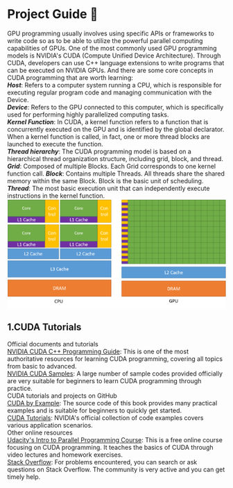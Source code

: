 # Project Guide :rocket:

GPU programming usually involves using specific APIs or frameworks to write code so as to 
be able to utilize the powerful parallel computing capabilities of GPUs. One of the most commonly 
used GPU programming models is NVIDIA's CUDA (Compute Unified Device Architecture). Through CUDA, 
developers can use C++ language extensions to write programs that can be executed on NVIDIA GPUs.
And there are some core concepts in CUDA programming that are worth learning:  
___Host___: Refers to a computer system running a CPU, which is responsible for executing regular 
			program code and managing communication with the Device.  
___Device___: Refers to the GPU connected to this computer, which is specifically used for performing 
			highly parallelized computing tasks.  
___Kernel Function___: In CUDA, a kernel function refers to a function that is concurrently executed 
			on the GPU and is identified by the global declarator. When a kernel function is called, 
			in fact, one or more thread blocks are launched to execute the function.  
___Thread hierarchy___: The CUDA programming model is based on a hierarchical thread organization structure, 
including grid, block, and thread. ___Grid___: Composed of multiple Blocks. Each Grid corresponds to one 
kernel function call. ___Block___: Contains multiple Threads. All threads share the shared memory within 
the same Block. Block is the basic unit of scheduling. ___Thread___: The most basic execution unit that 
can independently execute instructions in the kernel function.  
![GPU devotes more transistors to data processing](./assets/gpu_cpu.jpg)

## 1.CUDA Tutorials

Official documents and tutorials  
[NVIDIA CUDA C++ Programming Guide](https://docs.nvidia.com/cuda/cuda-c-programming-guide/): This is one of the most 
authoritative resources for learning CUDA programming, covering all topics from basic to advanced.  
[NVIDIA CUDA Samples](https://github.com/NVIDIA/cuda-samples?spm=5176.28103460.0.0.29b01db8ILLOEG): A large number of 
sample codes provided officially are very suitable for beginners to learn CUDA programming through practice.  
CUDA tutorials and projects on GitHub  
[CUDA by Example](https://github.com/jeffra/cuda-by-example?spm=5176.28103460.0.0.29b01db8ILLOEG): The source code of 
this book provides many practical examples and is suitable for beginners to quickly get started.  
[CUDA Tutorials](https://github.com/parallel-forall/code-samples?spm=5176.28103460.0.0.29b01db8ILLOEG): NVIDIA's official 
collection of code examples covers various application scenarios.  
Other online resources  
[Udacity's Intro to Parallel Programming Course](https://www.udacity.com/course/): This is a free online course focusing 
on CUDA programming. It teaches the basics of CUDA through video lectures and homework exercises.  
[Stack Overflow](https://stackoverflow.com/questions/tagged/cuda?spm=5176.28103460.0.0.29b01db8ILLOEG): For problems 
encountered, you can search or ask questions on Stack Overflow. The community is very active and you can get timely help.  

